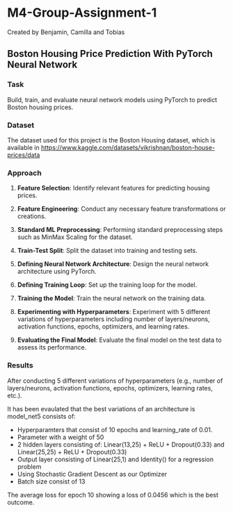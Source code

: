 # M4-Group-Assignment-1
Created by Benjamin, Camilla and Tobias

## Boston Housing Price Prediction With PyTorch Neural Network

### Task
Build, train, and evaluate neural network models using PyTorch to predict Boston housing prices.

### Dataset
The dataset used for this project is the Boston Housing dataset, which is available in https://www.kaggle.com/datasets/vikrishnan/boston-house-prices/data

### Approach
1. **Feature Selection**: Identify relevant features for predicting housing prices.

2. **Feature Engineering**: Conduct any necessary feature transformations or creations.

3. **Standard ML Preprocessing**: Performing standard preprocessing steps such as MinMax Scaling for the dataset.

4. **Train-Test Split**: Split the dataset into training and testing sets.

5. **Defining Neural Network Architecture**: Design the neural network architecture using PyTorch.

6. **Defining Training Loop**: Set up the training loop for the model.

7. **Training the Model**: Train the neural network on the training data.

8. **Experimenting with Hyperparameters**: Experiment with  5 different variations of hyperparameters including number of layers/neurons, activation functions, epochs, optimizers, and learning rates.

9. **Evaluating the Final Model**: Evaluate the final model on the test data to assess its performance.

### Results
After conducting 5 different variations of hyperparameters (e.g., number of layers/neurons, activation functions, epochs, optimizers, learning rates, etc.). 

It has been evaulated that the best variations of an architecture is model_net5 consists of:

- Hyperparamters that consist of 10 epochs and learning_rate of 0.01.
- Parameter with a weight of 50
- 2 hidden layers consisting of: Linear(13,25) + ReLU + Dropout(0.33) and Linear(25,25) + ReLU + Dropout(0.33)
- Output layer consisting of Linear(25,1) and Identity() for a regression problem
- Using Stochastic Gradient Descent as our Optimizer
- Batch size consist of 13

The average loss for epoch 10 showing a loss of 0.0456 which is the best outcome.
